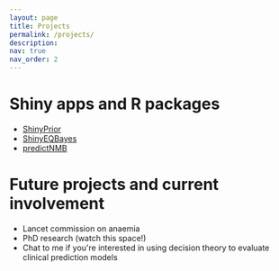 ```yaml
---
layout: page
title: Projects
permalink: /projects/
description: 
nav: true
nav_order: 2
---
```

# **Shiny apps and R packages**
- [ShinyPrior](https://aushsi.shinyapps.io/ShinyPrior/)
- [ShinyEQBayes](https://github.com/robinblythe/ShinyEQBayes)
- [predictNMB](https://cran.r-project.org/web/packages/predictNMB/)

# **Future projects and current involvement**
- Lancet commission on anaemia
- PhD research (watch this space!)
- Chat to me if you're interested in using decision theory to evaluate clinical prediction models